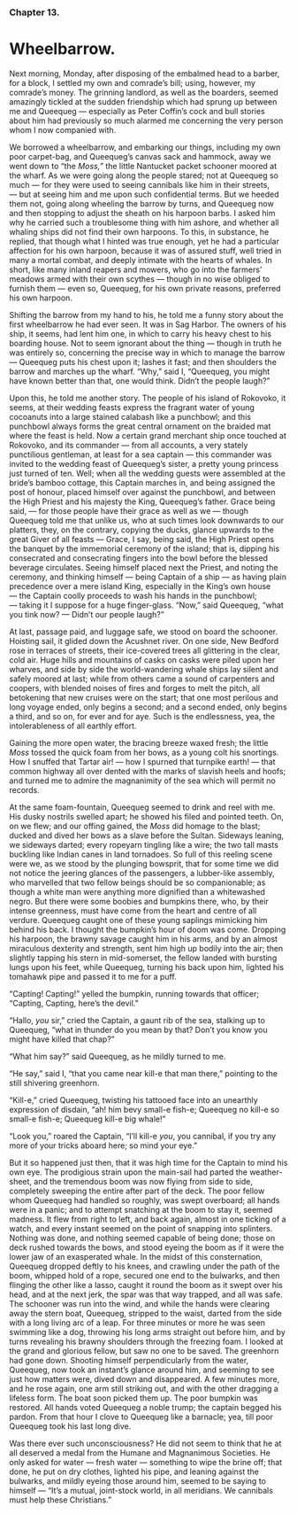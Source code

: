 ### Chapter 13.

# Wheelbarrow.

Next morning, Monday, after disposing of the embalmed head to a barber, for a
block, I settled my own and comrade’s bill; using, however, my comrade’s money.
The grinning landlord, as well as the boarders, seemed amazingly tickled at the
sudden friendship which had sprung up between me and Queequeg — especially as
Peter Coffin’s cock and bull stories about him had previously so much alarmed
me concerning the very person whom I now companied with.

We borrowed a wheelbarrow, and embarking our things, including my own poor
carpet-bag, and Queequeg’s canvas sack and hammock, away we went down to “the
_Moss,”_ the little Nantucket packet schooner moored at the wharf. As we were
going along the people stared; not at Queequeg so much — for they were used to
seeing cannibals like him in their streets, — but at seeing him and me upon
such confidential terms. But we heeded them not, going along wheeling the
barrow by turns, and Queequeg now and then stopping to adjust the sheath on his
harpoon barbs. I asked him why he carried such a troublesome thing with him
ashore, and whether all whaling ships did not find their own harpoons. To this,
in substance, he replied, that though what I hinted was true enough, yet he had
a particular affection for his own harpoon, because it was of assured stuff,
well tried in many a mortal combat, and deeply intimate with the hearts of
whales. In short, like many inland reapers and mowers, who go into the farmers’
meadows armed with their own scythes — though in no wise obliged to furnish
them — even so, Queequeg, for his own private reasons, preferred his own
harpoon.

Shifting the barrow from my hand to his, he told me a funny story about the
first wheelbarrow he had ever seen. It was in Sag Harbor. The owners of his
ship, it seems, had lent him one, in which to carry his heavy chest to his
boarding house. Not to seem ignorant about the thing — though in truth he was
entirely so, concerning the precise way in which to manage the barrow
— Queequeg puts his chest upon it; lashes it fast; and then shoulders the
barrow and marches up the wharf. “Why,” said I, “Queequeg, you might have known
better than that, one would think. Didn’t the people laugh?”

Upon this, he told me another story. The people of his island of Rokovoko, it
seems, at their wedding feasts express the fragrant water of young cocoanuts
into a large stained calabash like a punchbowl; and this punchbowl always forms
the great central ornament on the braided mat where the feast is held. Now a
certain grand merchant ship once touched at Rokovoko, and its commander — from
all accounts, a very stately punctilious gentleman, at least for a sea captain
— this commander was invited to the wedding feast of Queequeg’s sister, a
pretty young princess just turned of ten. Well; when all the wedding guests
were assembled at the bride’s bamboo cottage, this Captain marches in, and
being assigned the post of honour, placed himself over against the punchbowl,
and between the High Priest and his majesty the King, Queequeg’s father. Grace
being said, — for those people have their grace as well as we — though Queequeg
told me that unlike us, who at such times look downwards to our platters, they,
on the contrary, copying the ducks, glance upwards to the great Giver of all
feasts — Grace, I say, being said, the High Priest opens the banquet by the
immemorial ceremony of the island; that is, dipping his consecrated and
consecrating fingers into the bowl before the blessed beverage circulates.
Seeing himself placed next the Priest, and noting the ceremony, and thinking
himself — being Captain of a ship — as having plain precedence over a mere
island King, especially in the King’s own house — the Captain coolly proceeds
to wash his hands in the punchbowl; — taking it I suppose for a huge
finger-glass. “Now,” said Queequeg, “what you tink now? — Didn’t our people
laugh?”

At last, passage paid, and luggage safe, we stood on board the schooner.
Hoisting sail, it glided down the Acushnet river. On one side, New Bedford rose
in terraces of streets, their ice-covered trees all glittering in the clear,
cold air. Huge hills and mountains of casks on casks were piled upon her
wharves, and side by side the world-wandering whale ships lay silent and safely
moored at last; while from others came a sound of carpenters and coopers, with
blended noises of fires and forges to melt the pitch, all betokening that new
cruises were on the start; that one most perilous and long voyage ended, only
begins a second; and a second ended, only begins a third, and so on, for ever
and for aye. Such is the endlessness, yea, the intolerableness of all earthly
effort.

Gaining the more open water, the bracing breeze waxed fresh; the little _Moss_
tossed the quick foam from her bows, as a young colt his snortings. How I
snuffed that Tartar air! — how I spurned that turnpike earth! — that common
highway all over dented with the marks of slavish heels and hoofs; and turned
me to admire the magnanimity of the sea which will permit no records.

At the same foam-fountain, Queequeg seemed to drink and reel with me. His
dusky nostrils swelled apart; he showed his filed and pointed teeth. On, on we
flew; and our offing gained, the _Moss_ did homage to the blast; ducked and dived
her bows as a slave before the Sultan. Sideways leaning, we sideways darted;
every ropeyarn tingling like a wire; the two tall masts buckling like Indian
canes in land tornadoes. So full of this reeling scene were we, as we stood by
the plunging bowsprit, that for some time we did not notice the jeering glances
of the passengers, a lubber-like assembly, who marvelled that two fellow beings
should be so companionable; as though a white man were anything more dignified
than a whitewashed negro. But there were some boobies and bumpkins there, who,
by their intense greenness, must have come from the heart and centre of all
verdure. Queequeg caught one of these young saplings mimicking him behind his
back. I thought the bumpkin’s hour of doom was come. Dropping his harpoon, the
brawny savage caught him in his arms, and by an almost miraculous dexterity and
strength, sent him high up bodily into the air; then slightly tapping his stern
in mid-somerset, the fellow landed with bursting lungs upon his feet, while
Queequeg, turning his back upon him, lighted his tomahawk pipe and passed it to
me for a puff.

“Capting! Capting!” yelled the bumpkin, running towards that officer;
“Capting, Capting, here’s the devil.”

“Hallo, _you_ sir,” cried the Captain, a gaunt rib of the sea, stalking up to
Queequeg, “what in thunder do you mean by that? Don’t you know you might have
killed that chap?”

“What him say?” said Queequeg, as he mildly turned to me.

“He say,” said I, “that you came near kill-e that man there,” pointing to the
still shivering greenhorn.

“Kill-e,” cried Queequeg, twisting his tattooed face into an unearthly
expression of disdain, “ah! him bevy small-e fish-e; Queequeg no kill-e so
small-e fish-e; Queequeg kill-e big whale!”

“Look you,” roared the Captain, “I’ll kill-e _you_, you cannibal, if you try
any more of your tricks aboard here; so mind your eye.”

But it so happened just then, that it was high time for the Captain to mind his
own eye. The prodigious strain upon the main-sail had parted the weather-sheet,
and the tremendous boom was now flying from side to side, completely sweeping
the entire after part of the deck. The poor fellow whom Queequeg had handled so
roughly, was swept overboard; all hands were in a panic; and to attempt
snatching at the boom to stay it, seemed madness. It flew from right to left,
and back again, almost in one ticking of a watch, and every instant seemed on
the point of snapping into splinters. Nothing was done, and nothing seemed
capable of being done; those on deck rushed towards the bows, and stood eyeing
the boom as if it were the lower jaw of an exasperated whale. In the midst of
this consternation, Queequeg dropped deftly to his knees, and crawling under
the path of the boom, whipped hold of a rope, secured one end to the bulwarks,
and then flinging the other like a lasso, caught it round the boom as it swept
over his head, and at the next jerk, the spar was that way trapped, and all was
safe. The schooner was run into the wind, and while the hands were clearing
away the stern boat, Queequeg, stripped to the waist, darted from the side with
a long living arc of a leap. For three minutes or more he was seen swimming
like a dog, throwing his long arms straight out before him, and by turns
revealing his brawny shoulders through the freezing foam. I looked at the grand
and glorious fellow, but saw no one to be saved. The greenhorn had gone down.
Shooting himself perpendicularly from the water, Queequeg, now took an
instant’s glance around him, and seeming to see just how matters were, dived
down and disappeared. A few minutes more, and he rose again, one arm still
striking out, and with the other dragging a lifeless form. The boat soon
picked them up. The poor bumpkin was restored. All hands voted Queequeg a noble
trump; the captain begged his pardon. From that hour I clove to Queequeg like a
barnacle; yea, till poor Queequeg took his last long dive.

Was there ever such unconsciousness? He did not seem to think that he at all
deserved a medal from the Humane and Magnanimous Societies. He only asked for
water — fresh water — something to wipe the brine off; that done, he put on dry
clothes, lighted his pipe, and leaning against the bulwarks, and mildly eyeing
those around him, seemed to be saying to himself — “It’s a mutual, joint-stock
world, in all meridians. We cannibals must help these Christians.”
